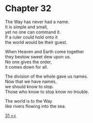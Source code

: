 # Chapter 32

The Way has never had a name.  
It is simple and small,  
yet no one can command it.  
If a ruler could hold onto it  
the world would be their guest.

When Heaven and Earth come together  
they bestow sweet dew upon us.  
No one gives the order,  
it comes down for all.

The division of the whole gave us names.  
Now that we have names,  
we should know to stop.  
Those who know to stop know no trouble.

The world is to the Way  
like rivers flowing into the sea.

[31 <<](31.md)
